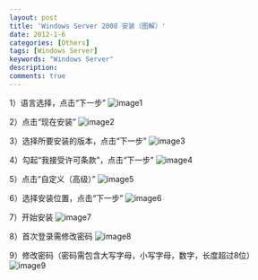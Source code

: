 ```yaml
---
layout: post
title: 'Windows Server 2008 安装（图解）'
date: 2012-1-6
categories: [Others]
tags: [Windows Server]
keywords: "Windows Server"
description: 
comments: true
---
```


1）语言选择，点击“下一步”
![image1](/images/uploads/2012/01/0_1325865078Dmn6.gif)

2）点击“现在安装”
![image2](/images/uploads/2012/01/0_1325865086v501.gif)

3）选择所要安装的版本，点击“下一步”
![image3](/images/uploads/2012/01/0_13258651153L5Z.gif)

4）勾起“我接受许可条款”，点击“下一步”
![image4](/images/uploads/2012/01/0_1325865121wz1Z.gif)

5）点击“自定义（高级）”
![image5](/images/uploads/2012/01/0_1325865125dCcW.gif)

6）选择安装位置，点击“下一步”
![image6](/images/uploads/2012/01/0_1325865131cCqQ.gif)

7）开始安装
![image7](/images/uploads/2012/01/0_1325865139759b.gif)

8）首次登录需修改密码
![image8](/images/uploads/2012/01/0_1325865158HbmU.gif)

9）修改密码（密码需包含大写字母，小写字母，数字，长度超过8位）
![image9](/images/uploads/2012/01/0_1325865175aymy.gif)

